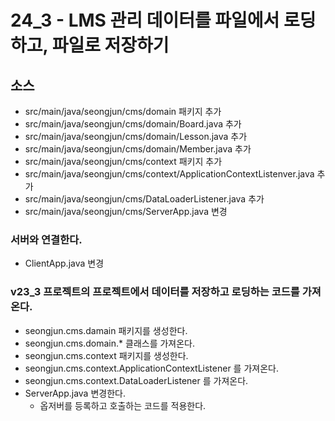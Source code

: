 # 24_3 - LMS 관리 데이터를 파일에서 로딩하고, 파일로 저장하기

## 소스

- src/main/java/seongjun/cms/domain 패키지 추가
- src/main/java/seongjun/cms/domain/Board.java 추가
- src/main/java/seongjun/cms/domain/Lesson.java 추가
- src/main/java/seongjun/cms/domain/Member.java 추가
- src/main/java/seongjun/cms/context 패키지 추가
- src/main/java/seongjun/cms/context/ApplicationContextListenver.java 추가
- src/main/java/seongjun/cms/DataLoaderListener.java 추가
- src/main/java/seongjun/cms/ServerApp.java 변경

### 서버와 연결한다.

- ClientApp.java 변경

### v23_3 프로젝트의 프로젝트에서 데이터를 저장하고 로딩하는 코드를 가져온다.

- seongjun.cms.damain 패키지를 생성한다.
- seongjun.cms.domain.* 클래스를 가져온다.
- seongjun.cms.context 패키지를 생성한다.
- seongjun.cms.context.ApplicationContextListener 를 가져온다.
- seongjun.cms.context.DataLoaderListener 를 가져온다.
- ServerApp.java 변경한다.
  - 옵저버를 등록하고 호출하는 코드를 적용한다.